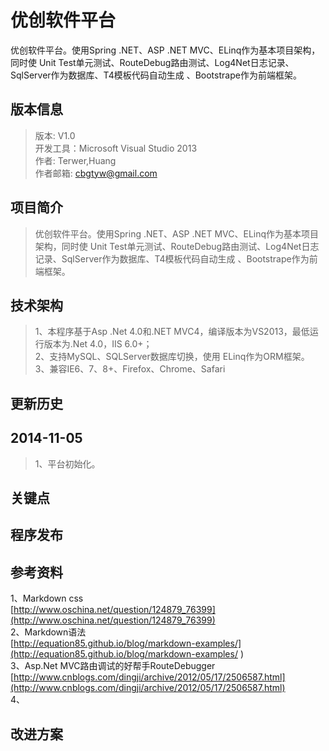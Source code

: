 ﻿优创软件平台
===========

优创软件平台。使用Spring .NET、ASP .NET MVC、ELinq作为基本项目架构，同时使
Unit Test单元测试、RouteDebug路由测试、Log4Net日志记录、SqlServer作为数据库、T4模板代码自动生成
、Bootstrape作为前端框架。

版本信息
-------
>版本: V1.0     
>开发工具：Microsoft Visual Studio 2013      
>作者: Terwer,Huang   
>作者邮箱: cbgtyw@gmail.com   

项目简介
-------
>优创软件平台。使用Spring .NET、ASP .NET MVC、ELinq作为基本项目架构，同时使
Unit Test单元测试、RouteDebug路由测试、Log4Net日志记录、SqlServer作为数据库、T4模板代码自动生成
、Bootstrape作为前端框架。


技术架构
------
>1、本程序基于Asp .Net 4.0和.NET MVC4，编译版本为VS2013，最低运行版本为.Net 4.0，IIS 6.0+；  
>2、支持MySQL、SQLServer数据库切换，使用 ELinq作为ORM框架。    
>3、兼容IE6、7、8+、Firefox、Chrome、Safari             

更新历史
-------
2014-11-05
----------
>1、平台初始化。

关键点
------


程序发布
-------


参考资料
-------
1、Markdown css   
[http://www.oschina.net/question/124879_76399](http://www.oschina.net/question/124879_76399)   
2、Markdown语法   
[http://equation85.github.io/blog/markdown-examples/](http://equation85.github.io/blog/markdown-examples/ )  
3、Asp.Net MVC路由调试的好帮手RouteDebugger   
[http://www.cnblogs.com/dingji/archive/2012/05/17/2506587.html](http://www.cnblogs.com/dingji/archive/2012/05/17/2506587.html)   
4、


改进方案
-------                                                                                                            





  
